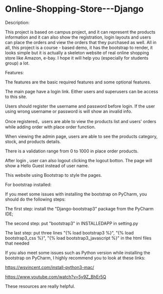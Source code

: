 # Online-Shopping-Store---Django

Description:

This project is based on campus project, and it can represent the products information and it can also show the registration, login layouts and users can place the orders and view the orders that they purchased as well. All in all, this project is a course - based demo, it has the bootstrap to render, it looks simple but it is actually a skeleton website of real online shopping store like Amazon, e-bay.
I hope it will help you (especially for students group) a lot.

Features:

The features are the basic required features and some optional features.

The main page have a login link. Either users and superusers can be access to this site. 

Users should register the username and password before login. If the user using wrong username or password is will show an 
invalid info.

Once registered，users are able to view the products list and users' orders while adding order with place order function.

When viewing the admin page, users are able to see the products category, stock, and products details.

There is a validation range from 0 to 1000 in place order products.

After login , user can also logout clicking the logout botton. The page will show a  Hello Guest instead of user name.

This website using Bootstrap to style the pages. 

For bootstrap installed:

If you meet some issues with installing the bootstrap on PyCharm, you should do the following steps:

The first step: install the "Django-bootstrap3" package from the PyCharm IDE;

The second step: put "bootstrap3" in INSTALLEDAPP in setting.py

The last step: put three lines "{% load bootstrap3 %}", "{% load bootstrap3_css %}", "{% load bootstrap3_javascript %}" in the html files that needed

If you also meet some issues such as Python version while installing the bootstrap on PyCharm, I highly recommend you to look 
at these links:

https://wsvincent.com/install-python3-mac/

https://www.youtube.com/watch?v=5y9Z_BhEr5Q

These resources are really helpful.

